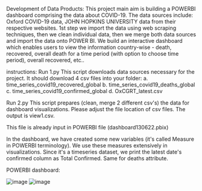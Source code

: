 Development of Data Products: 
This project main aim is building a POWERBI dashboard comprising the data about COVID-19. The data sources include: Oxford COVID-19 data, JOHN HOPKINS UNIVERSITY data from their respective websites. 
1st step we import the data using web scraping techniques, then we clean individual data, then we merge both data sources and import the data onto POWER BI. 
We build an interactive dashboard which enables users to view the information country-wise - death, recovered, overall death for a time period (with option to choose time period), overall recovered, etc.. 


instructions: 
Run 1.py 
This script downloads data sources necessary for the project.
It should download 4 csv files into your folder: 
a. time_series_covid19_recovered_global b. time_series_covid19_deaths_global c. time_series_covid19_confirmed_global d. OxCGRT_latest.csv

Run 2.py
This script prepares (clean, merge 2 different csv's) the data for dashboard visualizations. 
Please adjust the file location of csv files. 
The output is view1.csv. 

This file is already input in POWERBI file (dashboard130622.pbix)

In the dashboard, we have created some new variables (it's called Measure in POWERBI terminology). We use these measures extensively in visualizations. 
Since it's a timeseries dataset, we print the latest date's confirmed column as Total Confirmed. Same for deaths attribute. 

POWERBI dashboard:

![image](https://user-images.githubusercontent.com/61226849/216812236-336723b8-15b6-4d6c-bd97-59a06403ab07.png)
![image](https://user-images.githubusercontent.com/61226849/216812262-b2320918-b0f4-4901-bb2e-0b43542050d3.png)

